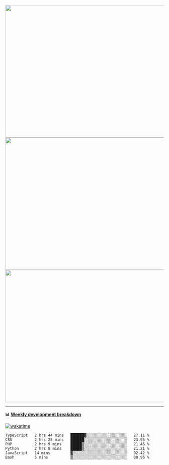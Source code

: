 <p float="left" align="middle"><img src="https://user-images.githubusercontent.com/56089155/195064669-12bd89bb-53c9-44b1-9fd8-993f93f585e1.png" width="600px" height="420px">
<img src="https://user-images.githubusercontent.com/56089155/195064706-c37aa3c8-f669-46c9-abba-1eadcbb910c5.png" width="600px" height="420px">
<img src="https://user-images.githubusercontent.com/56089155/195064753-0de674c7-4fc7-4831-a8a5-402e19cc77be.png" width="600px" height="420px"></p>

<hr />

**📊 [Weekly development breakdown](https://wakatime.com/@Ari24)**

[![wakatime](https://wakatime.com/badge/user/ca34c016-707f-4382-84cf-1823913a1423.svg)](https://wakatime.com/@ca34c016-707f-4382-84cf-1823913a1423)

<!--START_SECTION:waka-->

```text
TypeScript   2 hrs 44 mins   ██████▓░░░░░░░░░░░░░░░░░░   27.11 %
CSS          2 hrs 25 mins   ██████░░░░░░░░░░░░░░░░░░░   23.95 %
PHP          2 hrs 9 mins    █████▒░░░░░░░░░░░░░░░░░░░   21.46 %
Python       2 hrs 8 mins    █████▒░░░░░░░░░░░░░░░░░░░   21.21 %
JavaScript   14 mins         ▓░░░░░░░░░░░░░░░░░░░░░░░░   02.42 %
Bash         5 mins          ▒░░░░░░░░░░░░░░░░░░░░░░░░   00.96 %
```

<!--END_SECTION:waka-->
